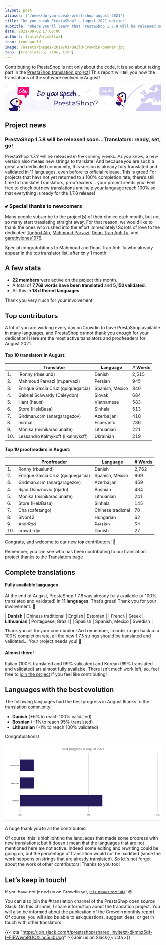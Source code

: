 ```yaml
---
layout: post
aliases: ["/news/do-you-speak-prestashop-august-2021"]
title: "Do you speak PrestaShop? – August 2021 edition"
subtitle: "Where you'll learn that PrestaShop 1.7.8 will be released soon"
date: 2021-09-02 17:00:00
authors: [JulieVarisellaz]
icon: icon-world
image: /assets/images/2019/01/Build-Crowdin-banner.jpg
tags: [translation, i18n, l10n]
---
```


Contributing to PrestaShop is not only about the code, it is also about taking part in the [PrestaShop translation project](https://crowdin.com/project/prestashop-official)! This report will tell you how the translations of the software evolved in August!

![Crowdin Monthly banner](/assets/images/2019/01/Build-Crowdin-banner.jpg)

## Project news

### PrestaShop 1.7.8 will be released soon...Translators: ready, set, go!

PrestaShop 1.7.8 will be released in the coming weeks. As you know, a new version also means new strings to translate! And because you are such a great and dedicated community, this version is already fully translated and validated in 11 languages, even before its official release. This is great! For projects that have not yet returned to a 100% completion rate, there’s still time to translate! Translators, proofreaders… your project needs you! Feel free to check out new translations and help your language reach 100% so that everything is ready for the 1.7.8 release!

### :two_hearts: Special thanks to newcomers

Many people subscribe to the project(s) of their choice each month, but not so many start translating straight away. For that reason, we would like to thank the ones who rushed into the effort immediately! So lots of love to the dedicated [Tughrul Alp](https://crowdin.com/profile/Tughrul_Alp), [Mahmoud Parvazi](https://crowdin.com/profile/m.parvazi), [Doan Tran Anh Tu](https://crowdin.com/profile/haunt), and [garethvjones1976](https://crowdin.com/profile/garethvjones1976).

Special congratulations to Mahmoud and Doan Tran Anh Tu who already appear in the top translator list, after only 1 month!

## A few stats
 
* **22 members** were active on the project this month.
* A total of **7,769 words have been translated** and **5,150 validated**.
* All this in **18 different languages**.
 
Thank you very much for your involvement!

## Top contributors
 
A lot of you are working every day on Crowdin to have PrestaShop available in many languages, and PrestaShop cannot thank you enough for your dedication! Here are the most active translators and proofreaders for August 2021.
 
#### Top 10 translators in August:
 
| |Translator | Language | # Words
|-|---------- | -------- | ----------------
| 1. |‫‬ Ronny (rbuelund) | Danish | 2,515
| 2. | Mahmoud Parvazi (m.parvazi) | Persian | 945
| 3. | Enrique García Cruz (quiquegarcia) | Spanish, Mexico | 840
| 4. | Gabriel Schwardy (Caleydon) | Slovak | 684
| 5. | Hant (haunt) | Vietnamese | 583
| 6. | Store (HelaBasa) | Sinhala | 513
| 7. | Girdman.com (anargaragezov) | Azerbaijani | 410
| 8. | mirmal | Esperanto | 286
| 9. | Monika (monikaraciunaite) | Lithuanian | 221
| 10. | Lessandro Kalmykoff (l.kalmykoff) | Ukrainian | 219
 
#### Top 10 proofreaders in August:
 
| | Proofreader | Language | # Words
|-| ---------- | -------- | ----------------
| 1. | Ronny (rbuelund) | Danish| 2,762
| 2. | Enrique García Cruz (quiquegarcia) | Spanish, Mexico | 869
| 3. | Girdman.com (anargaragezov) | Azerbaijani | 459
| 4. | Rijad Osmanovic (rijado) | Bosnian | 434
| 5. | Monika (monikaraciunaite) | Lithuanian | 241
| 6. | Store (HelaBasa) | Sinhala | 145
| 7. | Cha (cafetango) | Chinese tradional | 70
| 8. | SNor42 | Hungarian | 62
| 9. | AmirRzd | Persian | 54
|10. | crowd-dyr | Danish | 27


Congrats, and welcome to our new top contributors! :clap:
 
Remember, you can see who has been contributing to our translation project thanks to the [Translators page](https://translators.prestashop.com/).
 
## Complete translations
 
#### Fully available languages
 
At the end of August, PrestaShop 1.7.8 was already fully available (= 100% translated and validated) in **11 languages**. That’s great! Thank you for your involvement. :tada:
 
| **Danish** | Chinese traditional | English | Estonian |
| French | Greek | **Lithuanian** | Portuguese, Brazil |
| Spanish | Spanish, Mexico | Swedish |

Thank you all for your contribution! And remember, in order to get back to a 100% completion rate, all the [new 1.7.8 strings](https://build.prestashop.com/news/prestashop-178-translations/) should be translated and validated... Your project needs you! :muscle: 

#### Almost there!

Italian (100% translated and 99% validated) and Korean (99% translated and validated) are almost fully available. There isn’t much work left, so, feel free to [join the project](https://crowdin.com/project/prestashop-official) if you feel like contributing!

## Languages with the best evolution

The following languages had the best progress in August thanks to the translation community:
 
* **Danish** (+6% to reach 100% validated) 
* **Bosnian** (+1% to reach 95% translated)
* **Lithuanian** (+1% to reach 100% validated)

Congratulations! 
 
![Best translation progress in August 2021](/assets/images/2021/09/build-crowdin-progress-august21.png)

A huge thank you to all the contributors!
 
Of course, this is highlighting the languages that made some progress with new translations; but it doesn't mean that the languages that are not mentioned here are not active. Indeed, some editing and rewriting could be going on, but the percentage of translation would not be modified (since the work happens on strings that are already translated). So let's not forget about the work of other contributors! Thanks to you too!

## Let’s keep in touch!

If you have not joined us on Crowdin yet, [it is never too late](https://crowdin.com/project/prestashop-official)! :wink:

You can also join the #translation channel of the PrestaShop open source Slack. On this channel, I share information about the translation project. You will also be informed about the publication of the Crowdin monthly report. Of course, you will also be able to ask questions, suggest ideas, or get in touch with other translators.

{{< cta "https://join.slack.com/t/prestashop/shared_invite/zt-dkmbz5qf-I~FlEWwmRUOXunc5ui0Ucg" >}}Join us on Slack{{< /cta >}}

